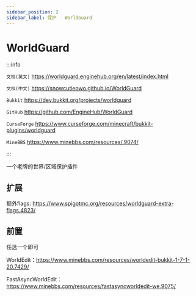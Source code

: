 ```yaml
---
sidebar_position: 2
sidebar_label: 保护 - WorldGuard
---
```


# WorldGuard

:::info

`文档(英文)` https://worldguard.enginehub.org/en/latest/index.html

`文档(中文)` https://snowcutieowo.github.io/WorldGuard

`Bukkit` https://dev.bukkit.org/projects/worldguard

`GitHub` https://github.com/EngineHub/WorldGuard

`CurseForge` https://www.curseforge.com/minecraft/bukkit-plugins/worldguard

`MineBBS` https://www.minebbs.com/resources/.9074/

:::

一个老牌的世界/区域保护插件

## 扩展

额外flags: https://www.spigotmc.org/resources/worldguard-extra-flags.4823/

## 前置

任选一个即可

WorldEdit：https://www.minebbs.com/resources/worldedit-bukkit-1-7-1-20.7429/

FastAsyncWorldEdit：https://www.minebbs.com/resources/fastasyncworldedit-we.9075/
